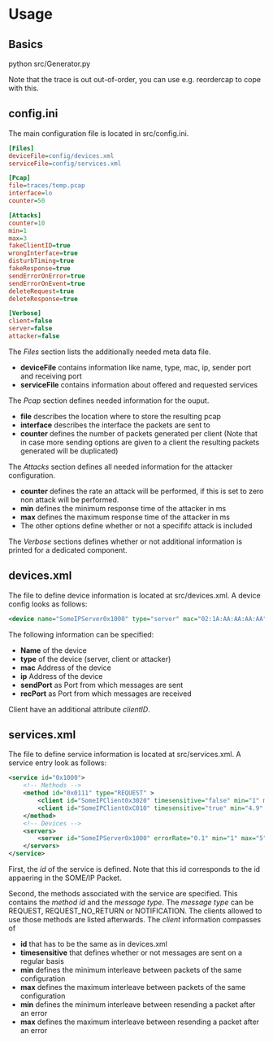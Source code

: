 # Usage

## Basics

python src/Generator.py

Note that the trace is out out-of-order, you can use e.g. reordercap to cope with this.

## config.ini

The main configuration file is located in src/config.ini.

``` ini
[Files]
deviceFile=config/devices.xml
serviceFile=config/services.xml

[Pcap]
file=traces/temp.pcap
interface=lo
counter=50

[Attacks]
counter=10
min=1
max=3
fakeClientID=true
wrongInterface=true
disturbTiming=true
fakeResponse=true
sendErrorOnError=true
sendErrorOnEvent=true
deleteRequest=true
deleteResponse=true

[Verbose]
client=false
server=false
attacker=false
```

The *Files* section lists the additionally needed meta data file.
 * **deviceFile** contains information like name, type, mac, ip, sender port and receiving port
 * **serviceFile** contains information about offered and requested services

The *Pcap* section defines needed information for the ouput.
 * **file** describes the location where to store the resulting pcap
 * **interface** describes the interface the packets are sent to
 * **counter** defines the number of packets generated per client (Note that in case more sending options are given to a client the resulting packets generated will be duplicated)

The *Attacks* section defines all needed information for the attacker configuration.
 * **counter** defines the rate an attack will be performed, if this is set to zero non attack will be performed.
 * **min** defines the minimum response time of the attacker in ms
 * **max** defines the maximum response time of the attacker in ms
 * The other options define whether or not a specififc attack is included

The *Verbose* sections defines whether or not additional information is printed for a dedicated component.

## devices.xml

The file to define device information is located at src/devices.xml. 
A device config looks as follows:

``` xml
<device name="SomeIPServer0x1000" type="server" mac="02:1A:AA:AA:AA:AA" ip="10.0.0.1" sendPort="30491" recPort="30491" />
```

The following information can be specified:
 * **Name** of the device
 * **type** of the device (server, client or attacker)
 * **mac** Address of the device
 * **ip** Address of the device
 * **sendPort** as Port from which messages are sent
 * **recPort** as Port from which messages are received

Client have an additional attribute *clientID*.

## services.xml

The file to define service information is located at src/services.xml.
A service entry look as follows:

``` xml
<service id="0x1000">
	<!-- Methods -->
	<method id="0x0111" type="REQUEST" >
		<client id="SomeIPClient0x3020" timesensitive="false" min="1" max="10" resendMin="2" resendMax="3" />
		<client id="SomeIPClient0xC010" timesensitive="true" min="4.9" max="5.1" resendMin="2" resendMax="3" />
	</method>
	<!-- Devices -->
	<servers>
		<server id="SomeIPServer0x1000" errorRate="0.1" min="1" max="5"/>
	</servers>	
</service>
```

First, the *id* of the service is defined.
Note that this id corresponds to the id appaering in the SOME/IP Packet.

Second, the methods associated with the service are specified.
This contains the *method id* and the *message type*.
The *message type* can be REQUEST, REQUEST_NO_RETURN or NOTIFICATION.
The clients allowed to use those methods are listed afterwards.
The *client* information compasses of
 * **id** that has to be the same as in devices.xml
 * **timesensitive** that defines whether or not messages are sent on a regular basis
 * **min** defines the minimum interleave between packets of the same configuration
 * **max** defines the maximum interleave between packets of the same configuration
 * **min** defines the minimum interleave between resending a packet after an error
 * **max** defines the maximum interleave between resending a packet after an error

